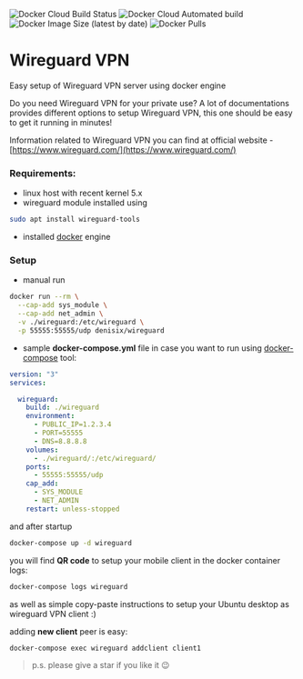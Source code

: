 ![Docker Cloud Build Status](https://img.shields.io/docker/cloud/build/denisix/wireguard?style=flat-square)
![Docker Cloud Automated build](https://img.shields.io/docker/cloud/automated/denisix/wireguard?style=flat-square)
![Docker Image Size (latest by date)](https://img.shields.io/docker/image-size/denisix/wireguard?style=flat-square)
![Docker Pulls](https://img.shields.io/docker/pulls/denisix/wireguard?style=flat-square)

# Wireguard VPN
Easy setup of Wireguard VPN server using docker engine

Do you need Wireguard VPN for your private use?
A lot of documentations provides different options to setup Wireguard VPN, this one should be easy to get it running in minutes!

Information related to Wireguard VPN you can find at official website - [https://www.wireguard.com/](https://www.wireguard.com/)

### Requirements:
- linux host with recent kernel 5.x
- wireguard module installed using
```sh
sudo apt install wireguard-tools
```
- installed [docker](https://docs.docker.com/engine/install/) engine

### Setup
* manual run
```sh
docker run --rm \
  --cap-add sys_module \
  --cap-add net_admin \
  -v ./wireguard:/etc/wireguard \
  -p 55555:55555/udp denisix/wireguard
```

* sample **docker-compose.yml** file in case you want to run using [docker-compose](https://docs.docker.com/compose/install/) tool:
```docker-compose.yml
version: "3"
services:

  wireguard:
    build: ./wireguard
    environment:
      - PUBLIC_IP=1.2.3.4
      - PORT=55555
      - DNS=8.8.8.8
    volumes:
      - ./wireguard/:/etc/wireguard/
    ports:
      - 55555:55555/udp
    cap_add:
      - SYS_MODULE
      - NET_ADMIN
    restart: unless-stopped
```


and after startup
```sh
docker-compose up -d wireguard
```


you will find **QR code** to setup your mobile client in the docker container logs:
```sh
docker-compose logs wireguard
```

as well as simple copy-paste instructions to setup your Ubuntu desktop as wireguard VPN client :)


adding **new client** peer is easy:
```sh
docker-compose exec wireguard addclient client1
```


> p.s. please give a star if you like it :wink:
